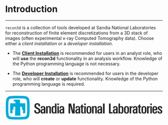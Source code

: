 # Introduction

---

`recon3d` is a collection of tools developed at Sandia National Laboratories for reconstruction of finite element discretizations from a 3D stack of images (often experimental x-ray Computed Tomography data). Choose either a *client installation* or a *developer installation*.

- The [**Client Installation**](./installation.md#client-installation) is recommended for users in an analyst role, who will **use** the **recon3d** functionality in an analysis workflow.  Knowledge of the Python programming language is not necessary.

- The [**Developer Installation**](./installation.md#developer-installation) is recommended for users in the developer role, who will **create** or **update** functionality.  Knowledge of the Python programming language is required.

---

![snl.jpg](snl.jpg)
